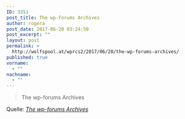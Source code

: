 ```yaml
---
ID: 3351
post_title: The wp-forums Archives
author: rogera
post_date: 2017-06-20 03:24:50
post_excerpt: ""
layout: post
permalink: >
  http://wolfspool.at/wprcs2/2017/06/20/the-wp-forums-archives/
published: true
vorname:
  - ""
nachname:
  - ""
---
```

<blockquote>The wp-forums Archives</blockquote>
Quelle: <em><a href="http://lists.automattic.com/pipermail/wp-forums/">The wp-forums Archives</a></em>
